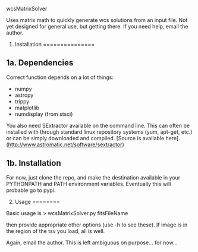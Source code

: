 wcsMatrixSolver

Uses matrix math to quickly generate wcs solutions from an input file. Not yet designed for general use, but getting there. If you need help, email the author.

1. Installation
===============

1a. Dependencies
----------------

Correct function depends on a lot of things:
* numpy
* astropy
* trippy
* matplotlib
* numdisplay (from stsci)

You also need SExtractor available on the command line. This can often be installed with through standard linux repository systems (yum, apt-get, etc.) or can be simply downloaded and compiled. [Source is available here].(http://www.astromatic.net/software/sextractor)


1b. Installation
----------------

For now, just clone the repo, and make the destination available in your PYTHONPATH and PATH environment variables. Eventually this will probable go to pypi. 


2. Usage
========

Basic usage is
    > wcsMatrixSolver.py fitsFileName

then provide appropriate other options (use -h to see these). If image is in the region of the tsv you load, all is well.

Again, email the author. This is left ambiguous on purpose... for now...
